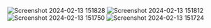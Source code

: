 
![Screenshot 2024-02-13 151828](https://github.com/Dives15/Pizza-Sales/assets/144183016/f454a085-78eb-4bd5-9ca7-5b5097e76813)
![Screenshot 2024-02-13 151812](https://github.com/Dives15/Pizza-Sales/assets/144183016/d8069a81-3f6c-4b9d-9500-b83b8ba9afb0)
![Screenshot 2024-02-13 151750](https://github.com/Dives15/Pizza-Sales/assets/144183016/de41d787-bb77-42cb-a15a-2c38698fa2a3)
![Screenshot 2024-02-13 151724](https://github.com/Dives15/Pizza-Sales/assets/144183016/8d0831e0-1cb4-43b0-8e05-0965bc081f44)
